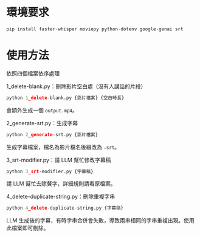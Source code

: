 # 環境要求
```python
pip install faster-whisper moviepy python-dotenv google-genai srt
```
# 使用方法
依照四個檔案依序處理

1_delete-blank.py：刪除影片空白處（沒有人講話的片段）
```python
python 1_delete-blank.py {影片檔案} {空白時長}
```
會額外生成一個 `output.mp4`。

2_generate-srt.py：生成字幕
```python
python 2_generate-srt.py {影片檔案}
```
生成字幕檔案，檔名為影片檔名後綴改為 `.srt`。

3_srt-modifier.py：請 LLM 幫忙修改字幕稿
```python
python 3_srt-modifier.py {字幕稿}
```
請 LLM 幫忙去除贅字，詳細規則請看原檔案。

4_delete-duplicate-string.py：刪除重複字串
```python
python 4_delete-duplicate-string.py {字幕稿}
```
LLM 生成後的字幕，有時字串合併會失敗，導致兩串相同的字串重複出現。使用此檔案即可刪除。
